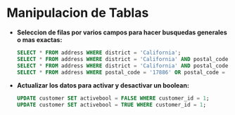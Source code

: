 # Manipulacion de Tablas


- **Seleccion de filas por varios campos para hacer busquedas generales o mas exactas:**
    ```sql
    SELECT * FROM address WHERE district = 'California';
    SELECT * FROM address WHERE district = 'California' AND postal_code = '17886';
    SELECT * FROM address WHERE district = 'California' AND postal_code = '17886' OR postal_code = '2299';
    SELECT * FROM address WHERE postal_code = '17886' OR postal_code = '2299';
    ```
    
- **Actualizar los datos para activar y desactivar un boolean:**
    ```sql
    UPDATE customer SET activebool = FALSE WHERE customer_id = 1;
    UPDATE customer SET activebool = TRUE WHERE customer_id = 1;
    ```
    